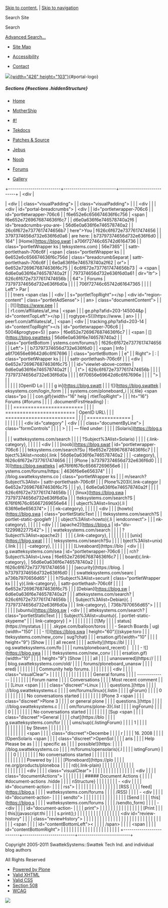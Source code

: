 <div id="visual-portal-wrapper">

<div id="portal-top">

<div id="portal-header">

[Skip to
content.](https://blog.swatteksystems.com/old/forums#documentContent) |
[Skip to
navigation](https://blog.swatteksystems.com/old/forums#portlet-navigation-tree)

<div id="portal-searchbox">

Search Site
<div class="LSBox">

<span>Search</span>
<div id="LSResult" class="LSResult" style="">

<div id="LSShadow" class="LSShadow">

</div>

</div>

</div>

<div id="portal-advanced-search" class="hiddenStructure">

[Advanced Search…](https://blog.swatteksystems.com/old/search_form)

</div>

</div>

-   <div id="siteaction-sitemap">

    </div>

    [Site Map](https://blog.swatteksystems.com/old/sitemap "Site Map")
-   <div id="siteaction-accessibility">

    </div>

    [Accessibility](https://blog.swatteksystems.com/old/accessibility-info "Accessibility")
-   <div id="siteaction-contact">

    </div>

    [Contact](https://blog.swatteksystems.com/old/contact-info "Contact")

[![](https://blog.swatteksystems.com/old/logo.png){width="426"
height="103"}](https://blog.swatteksystems.com){#portal-logo}

</div>

##### Sections {#sections .hiddenStructure}

<div id="globalnav-wrapper">

-   <div id="portaltab-index_html">

    </div>

    [Home](https://blog.swatteksystems.com)
-   <div id="portaltab-MotherShip">

    </div>

    [MotherShip](https://blog.swatteksystems.com)
-   <div id="portaltab--1">

    </div>

    [\#!](https://blog.swatteksystems.com/old/-1 "UNIX & Linux guides, howto and tips.")
-   <div id="portaltab-tekdocs">

    </div>

    [Tekdocs](https://blog.swatteksystems.com/old/tekdocs "Various technical documents including Sun xVM VirtualBox.")
-   <div id="portaltab-patches-source">

    </div>

    [Patches &
    Source](https://blog.swatteksystems.com/old/patches-source "patches and source (tarballs, etc.)")
-   <div id="portaltab-jebus">

    </div>

    [Jebus](https://blog.swatteksystems.com/old/jebus "An animated flash avatar generated via The Simpsons .")
-   <div id="portaltab-noob">

    </div>

    [Noob](https://blog.swatteksystems.com/old/noob "A newbie's view of linux fresh from windoze world")
-   <div id="portaltab-forums">

    </div>

    [Forums](https://blog.swatteksystems.com/old/forums "Community help forums.")
-   <div id="portaltab-gallery">

    </div>

    [Gallery](https://blog.swatteksystems.com/old/gallery "Photos")

<div id="globalnav-bottom" class="visualClear">

<span></span>

</div>

</div>

</div>

<div id="clear-space-before-wrapper-table" class="visualClear">

</div>

+--------------------------+--------------------------+--------------------------+
| <div                     | <div>                    | <div                     |
| class="visualPadding">   |                          | class="visualPadding">   |
|                          | <div                     |                          |
| <div                     | id="portal-breadcrumbs"> | <div                     |
| id="portletwrapper-706c6 |                          | id="portletwrapper-706c6 |
| f6e652e6c656674636f6c756 | <span                    | f6e652e7269676874636f6c7 |
| d6e0a636f6e746578740a2f6 | id="breadcrumbs-you-are- | 56d6e0a636f6e746578740a2 |
| 26c6f672e7377617474656b7 | here">You                | f626c6f672e7377617474656 |
| 3797374656d732e636f6d0a6 | are here:</span>         | b73797374656d732e636f6d0 |
| 164"                     | [Home](https://blog.swat | a706f72746c65742d6164736 |
| class="portletWrapper ks | teksystems.com)          | 56e7365"                 |
| sattr-portlethash-706c6f | <span                    | class="portletWrapper ks |
| 6e652e6c656674636f6c756d | class="breadcrumbSeparat | sattr-portlethash-706c6f |
| 6e0a636f6e746578740a2f62 | or">                     | 6e652e7269676874636f6c75 |
| 6c6f672e7377617474656b73 | → </span> <span          | 6d6e0a636f6e746578740a2f |
| 797374656d732e636f6d0a61 | dir="ltr">               | 626c6f672e7377617474656b |
| 64">                     | <span>Forums</span>      | 73797374656d732e636f6d0a |
|                          | </span>                  | 706f72746c65742d61647365 |
|  <span class="portletTop |                          | 6e7365">                 |
| Left"></span> <span> Par | </div>                   |                          |
| tners </span> <span clas |                          | <div                     |
| s="portletTopRight"></sp | <div id="region-content" | class="portletAdSense">  |
| an>                      | class="documentContent"> |                          |
| :   [![](https://www.pee |                          | </div>                   |
| r1.com/affiliates/af_ima | <span                    |                          |
| ge.php?afid=203-145004&p | id="contentTopLeft"></sp | </div>                   |
| rogtype=5)](https://www. | an>                      |                          |
| peer1.com/affiliates/af_ | <span                    | <div                     |
| tracking.php?afid=203-14 | id="contentTopRight"></s | id="portletwrapper-706c6 |
| 5004&progtype=5)         | pan>                     | f6e652e7269676874636f6c7 |
|     <span                | [](https://blog.swatteks | 56d6e0a636f6e746578740a2 |
|     class="portletBottom | ystems.com/forums/)      | f626c6f672e7377617474656 |
| Left"></span>            |                          | b73797374656d732e636f6d0 |
|     <span                | Info                     | a6f70656e69642d6c6f67696 |
|     class="portletBottom |                          | e"                       |
| Right"></span>           | :                        | class="portletWrapper ks |
|                          |                          | sattr-portlethash-706c6f |
| </div>                   | <div                     | 6e652e7269676874636f6c75 |
|                          | id="viewlet-above-conten | 6d6e0a636f6e746578740a2f |
|                          | t">                      | 626c6f672e7377617474656b |
|                          |                          | 73797374656d732e636f6d0a |
| </div>                   | </div>                   | 6f70656e69642d6c6f67696e |
|                          |                          | ">                       |
|                          | <div id="content">       |                          |
|                          |                          |  <span class="portletTop |
|                          | <div>                    | Left"></span> [OpenID Lo |
|                          |                          | g in](https://blog.swatt |
|                          | ![](https://blog.swattek | eksystems.com/login_form |
|                          | systems.com/ploneboard_i | ){.tile} <span class="po |
|                          | con.gif){width="16" heig | rtletTopRight"></span>   |
|                          | ht="16"} Forums {#forums |                          |
|                          |  .documentFirstHeading}  | :   <div class="field">  |
|                          | ======================== |                          |
|                          | ======================== |     OpenID URL\          |
|                          | ======================== |                          |
|                          | ===============          |     </div>               |
|                          |                          |                          |
|                          | <div id="category"       |     <div                 |
|                          | class="documentByLine">  |     class="formControls" |
|                          |                          | >                        |
|                          | — filed under: <span>    |                          |
|                          | [Solaris](https://blog.s |     </div>               |
|                          | watteksystems.com/search |                          |
|                          | ?Subject%3Alist=Solaris) | </div>                   |
|                          | {.link-category},        |                          |
|                          | </span> <span>           | <div                     |
|                          | [noob](https://blog.swat | id="portletwrapper-706c6 |
|                          | teksystems.com/search?Su | f6e652e7269676874636f6c7 |
|                          | bject%3Alist=noob){.link | 56d6e0a636f6e746578740a2 |
|                          | -category},              | f626c6f672e7377617474656 |
|                          | </span> <span> [Plone    | b73797374656d732e636f6d0 |
|                          | 3](https://blog.swatteks | a676f6f676c65667269656e6 |
|                          | ystems.com/forums/https: | 4636f6e6e656374"         |
|                          | //blog.swatteksystems.co | class="portletWrapper ks |
|                          | m/search?Subject%3Alist= | sattr-portlethash-706c6f |
|                          | Plone%203){.link-categor | 6e652e7269676874636f6c75 |
|                          | y},                      | 6d6e0a636f6e746578740a2f |
|                          | </span> <span>           | 626c6f672e7377617474656b |
|                          | [linux](https://blog.swa | 73797374656d732e636f6d0a |
|                          | tteksystems.com/search?S | 676f6f676c65667269656e64 |
|                          | ubject%3Alist=linux){.li | 636f6e6e656374">         |
|                          | nk-category},            |                          |
|                          | </span> <span>           | <div                     |
|                          | [howto](https://blog.swa | class="portletStaticText |
|                          | tteksystems.com/search?S |  portlet-static-googlefr |
|                          | ubject%3Alist=howto){.li | iendconnect">            |
|                          | nk-category},            |                          |
|                          | </span> <span>           | <div                     |
|                          | [apache2](https://blog.s | id="div-1229982277542">  |
|                          | watteksystems.com/search |                          |
|                          | ?Subject%3Alist=apache2) |                          |
|                          | {.link-category},        |                          |
|                          | </span> <span>           | </div>                   |
|                          | [unix](https://blog.swat |                          |
|                          | teksystems.com/search?Su | </div>                   |
|                          | bject%3Alist=unix){.link |                          |
|                          | -category},              | </div>                   |
|                          | </span> <span>           |                          |
|                          | [Liveaboard](https://blo | <div                     |
|                          | g.swatteksystems.com/sea | id="portletwrapper-706c6 |
|                          | rch?Subject%3Alist=Livea | f6e652e7269676874636f6c7 |
|                          | board){.link-category},  | 56d6e0a636f6e746578740a2 |
|                          | </span> <span>           | f626c6f672e7377617474656 |
|                          | [security](https://blog. | b73797374656d732e636f6d0 |
|                          | swatteksystems.com/searc | a736b7970656d65"         |
|                          | h?Subject%3Alist=securit | class="portletWrapper ks |
|                          | y){.link-category},      | sattr-portlethash-706c6f |
|                          | </span> <span>           | 6e652e7269676874636f6c75 |
|                          | [Debian](https://blog.sw | 6d6e0a636f6e746578740a2f |
|                          | atteksystems.com/search? | 626c6f672e7377617474656b |
|                          | Subject%3Alist=Debian){. | 73797374656d732e636f6d0a |
|                          | link-category},          | 736b7970656d65">         |
|                          | </span> <span>           |                          |
|                          | [ubuntu](https://blog.sw | <div                     |
|                          | atteksystems.com/search? | class="portletStaticText |
|                          | Subject%3Alist=ubuntu){. |  portlet-static-skypeme" |
|                          | link-category}           | >                        |
|                          | </span>                  |                          |
|                          |                          | [![My                    |
|                          | </div>                   | status](https://mystatus |
|                          |                          | .skype.com/balloon/toros |
|                          | -   Search Boards        | ug){width="150"          |
|                          | -   ![](https://blog.swa | height="60"}](skype:toro |
|                          | tteksystems.com/new_conv | sug?chat)                |
|                          | ersation.gif){width="10" |                          |
|                          |     height="9"} [Show    | </div>                   |
|                          |     all recent           |                          |
|                          |     activity](https://bl | </div>                   |
|                          | og.swatteksystems.com/fo |                          |
|                          | rums/ploneboard_recent)  |                          |
|                          | -   ![](https://blog.swa |                          |
|                          | tteksystems.com/new_conv | </div>                   |
|                          | ersation.gif){width="10" |                          |
|                          |     height="9"} [Show    |                          |
|                          |     all                  |                          |
|                          |     unanswered](https:// |                          |
|                          | blog.swatteksystems.com/old/ |                          |
|                          | forums/ploneboard_unansw |                          |
|                          | ered)                    |                          |
|                          |                          |                          |
|                          | Community help forums.   |                          |
|                          |                          |                          |
|                          | <div                     |                          |
|                          | class="visualClear">     |                          |
|                          |                          |                          |
|                          | </div>                   |                          |
|                          |                          |                          |
|                          | General forums           |                          |
|                          | --------------           |                          |
|                          |                          |                          |
|                          | Forum name               |                          |
|                          | Conversations            |                          |
|                          | Most recent comment      |                          |
|                          | [Linux <span             |                          |
|                          | class="discreet">Linux   |                          |
|                          | questions.</span>](https |                          |
|                          | ://blog.swatteksystems.c |                          |
|                          | om/forums/linux){.listin |                          |
|                          | gForum}                  |                          |
|                          | 0                        |                          |
|                          | <span class="discreet">  |                          |
|                          | No conversations started |                          |
|                          | </span>                  |                          |
|                          | [Plone 3 <span           |                          |
|                          | class="discreet">Plone 3 |                          |
|                          | or general plone         |                          |
|                          | questions.</span>](https |                          |
|                          | ://blog.swatteksystems.c |                          |
|                          | om/forums/plone-3){.list |                          |
|                          | ingForum}                |                          |
|                          | 0                        |                          |
|                          | <span class="discreet">  |                          |
|                          | No conversations started |                          |
|                          | </span>                  |                          |
|                          | [Sup <span               |                          |
|                          | class="discreet">General |                          |
|                          | chat</span>](https://blo |                          |
|                          | g.swatteksystems.com/for |                          |
|                          | ums/sup){.listingForum}  |                          |
|                          | 1                        |                          |
|                          | <div>                    |                          |
|                          |                          |                          |
|                          | by Steven                |                          |
|                          |                          |                          |
|                          | </div>                   |                          |
|                          |                          |                          |
|                          | <span                    |                          |
|                          | class="discreet">Decembe |                          |
|                          | r                        |                          |
|                          | 16. 2008</span>          |                          |
|                          | [OpenSolaris <span       |                          |
|                          | class="discreet">OpenSol |                          |
|                          | aris                     |                          |
|                          | Help Please be as        |                          |
|                          | specific as              |                          |
|                          | possible!</span>](https: |                          |
|                          | //blog.swatteksystems.co |                          |
|                          | m/forums/opensolaris){.l |                          |
|                          | istingForum}             |                          |
|                          | 0                        |                          |
|                          | <span class="discreet">  |                          |
|                          | No conversations started |                          |
|                          | </span>                  |                          |
|                          | <div class="poweredBy">  |                          |
|                          |                          |                          |
|                          | Powered by <span>        |                          |
|                          | [Ploneboard](https://plo |                          |
|                          | ne.org/products/ploneboa |                          |
|                          | rd){.link-plain}         |                          |
|                          | </span>                  |                          |
|                          |                          |                          |
|                          | </div>                   |                          |
|                          |                          |                          |
|                          | <div                     |                          |
|                          | class="visualClear">     |                          |
|                          |                          |                          |
|                          | </div>                   |                          |
|                          |                          |                          |
|                          | <div                     |                          |
|                          | class="documentActions"> |                          |
|                          |                          |                          |
|                          | ##### Document Actions { |                          |
|                          | #document-actions .hidde |                          |
|                          | nStructure}              |                          |
|                          |                          |                          |
|                          | -   <div                 |                          |
|                          |     id="document-action- |                          |
|                          | rss">                    |                          |
|                          |                          |                          |
|                          |     </div>               |                          |
|                          |                          |                          |
|                          |     [RSS                 |                          |
|                          |     feed](https://blog.s |                          |
|                          | watteksystems.com/forums |                          |
|                          | /RSS)                    |                          |
|                          | -   <div                 |                          |
|                          |     id="document-action- |                          |
|                          | sendto">                 |                          |
|                          |                          |                          |
|                          |     </div>               |                          |
|                          |                          |                          |
|                          |     [Send                |                          |
|                          |     this](https://blog.s |                          |
|                          | watteksystems.com/forums |                          |
|                          | /sendto_form)            |                          |
|                          | -   <div                 |                          |
|                          |     id="document-action- |                          |
|                          | print">                  |                          |
|                          |                          |                          |
|                          |     </div>               |                          |
|                          |                          |                          |
|                          |     [Print               |                          |
|                          |     this](javascript:thi |                          |
|                          | s.print();)              |                          |
|                          |                          |                          |
|                          | </div>                   |                          |
|                          |                          |                          |
|                          | <div id="review-history" |                          |
|                          | class="reviewHistory">   |                          |
|                          |                          |                          |
|                          | </div>                   |                          |
|                          |                          |                          |
|                          | </div>                   |                          |
|                          |                          |                          |
|                          | </div>                   |                          |
|                          |                          |                          |
|                          | <span                    |                          |
|                          | id="contentBottomLeft">< |                          |
|                          | /span>                   |                          |
|                          | <span                    |                          |
|                          | id="contentBottomRight"> |                          |
|                          | </span>                  |                          |
|                          |                          |                          |
|                          | </div>                   |                          |
|                          |                          |                          |
|                          | </div>                   |                          |
+--------------------------+--------------------------+--------------------------+

<div id="clear-space-before-footer" class="visualClear">

</div>

<div id="portal-footer">

Copyright 2005-2011 SwattekSystems::Swattek Tech Ind. and individual
blog authors

All Rights Reserved

</div>

<div id="portal-colophon">

<div class="colophonWrapper">

-   [Powered by
    Plone](https://plone.org "This site was built using Plone CMS, the Open Source Content Management System. Click for more information.")
-   [Valid
    XHTML](https://validator.w3.org/check/referer "This site is valid XHTML.")
-   [Valid
    CSS](https://jigsaw.w3.org/css-validator/check/referer&warning=no&profile=css3&usermedium=all "This site was built with valid CSS.")
-   [Section
    508](https://www.section508.gov "This site conforms to the US Government Section 508 Accessibility Guidelines.")
-   [WCAG](https://www.w3.org/WAI/WCAG1AA-Conformance "This site conforms to the W3C-WAI Web Content Accessibility Guidelines.")

</div>

</div>

<div class="visualClear">

</div>

</div>

<div id="kss-spinner">

![](https://blog.swatteksystems.com/old/spinner.gif)

</div>
